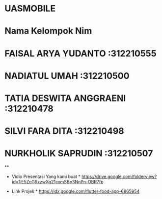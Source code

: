 # UASMOBILE

# Nama Kelompok Nim

# FAISAL ARYA YUDANTO :312210555

# NADIATUL UMAH :312210500

# TATIA DESWITA ANGGRAENI :312210478

# SILVI FARA DITA :312210498

# NURKHOLIK SAPRUDIN :312210507


**
* Vidio Presentasi Yang kami buat *
https://drive.google.com/folderview?id=1iE5ZeG9xzwXg21cxmSBp3NnPn-OBR7fp


* Link Projek *
https://idx.google.com/flutter-food-app-6865954

